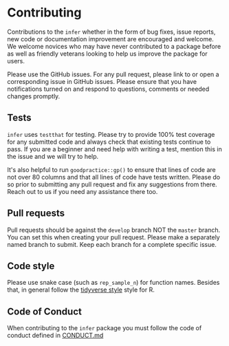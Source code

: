 # Contributing

Contributions to the `infer` whether in the form of bug fixes, issue reports, new code or documentation improvement
are encouraged and welcome. We welcome novices who may have never contributed to a package before as well as friendly
veterans looking to help us improve the package for users.

Please use the GitHub issues. For any pull request, please link to or open a corresponding issue 
in GitHub issues. Please ensure that you have notifications turned on and respond to questions, comments or 
needed changes promptly.

##  Tests

`infer` uses `testthat` for testing. Please try to provide 100% test coverage for any submitted code and always check 
that existing tests continue to pass. If you are a beginner and need help with writing a test, mention this
in the issue and we will try to help.

It's also helpful to run `goodpractice::gp()` to ensure that lines of code are not over 80 columns and that all lines of code have tests written. Please do so prior to submitting any pull request and fix any suggestions from there.
Reach out to us if you need any assistance there too.

## Pull requests

Pull requests should be against the `develop` branch NOT the `master` branch.  You can set this when creating 
your pull request. Please make a separately named branch to submit.  Keep each branch for a complete specific
issue.

## Code style

Please use snake case (such as `rep_sample_n`) for function names.  Besides that, in general follow the 
[tidyverse style](http://style.tidyverse.org/) style for R. 

## Code of Conduct

When contributing to the `infer` package you must follow the code of 
conduct defined in [CONDUCT.md](CONDUCT.md)